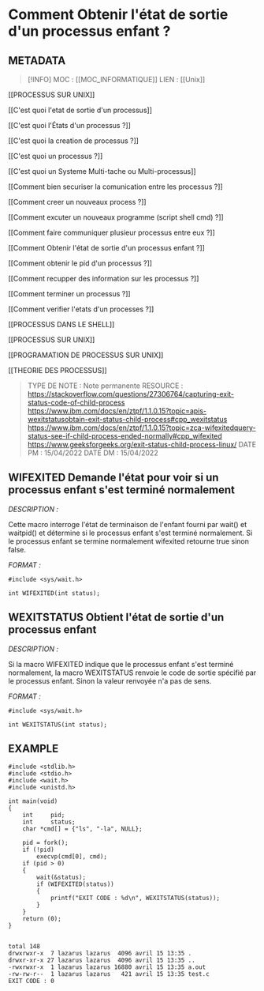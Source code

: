 # Comment Obtenir l'état de sortie d'un processus enfant ?

## METADATA
> [!INFO]
> MOC                    : [[MOC_INFORMATIQUE]]
> LIEN                     : 
 [[Unix]] 

 [[PROCESSUS SUR UNIX]]

 [[C'est quoi l'etat de sortie d'un processus]]

 [[C'est quoi l'États d'un processus ?]]

 [[C'est quoi la creation de processus ?]]

 [[C'est quoi un processus ?]]

 [[C'est quoi un Systeme Multi-tache ou Multi-processus]]

 [[Comment bien securiser la comunication entre les processus ?]]

 [[Comment creer un nouveaux process ?]]

 [[Comment excuter un nouveaux programme (script shell cmd) ?]]

 [[Comment faire communiquer plusieur processus entre eux ?]]

 [[Comment Obtenir l'état de sortie d'un processus enfant ?]]

 [[Comment obtenir le pid d'un processus ?]]

 [[Comment recupper des information sur les processus ?]]

 [[Comment terminer un processus ?]]

 [[Comment verifier l'etats d'un processes ?]]

 [[PROCESSUS DANS LE SHELL]]

 [[PROCESSUS SUR UNIX]]

 [[PROGRAMATION DE PROCESSUS SUR UNIX]]

 [[THEORIE DES PROCESSUS]]
> TYPE DE NOTE   : Note permanente
>  RESOURCE        : https://stackoverflow.com/questions/27306764/capturing-exit-status-code-of-child-process https://www.ibm.com/docs/en/ztpf/1.1.0.15?topic=apis-wexitstatusobtain-exit-status-child-process#cpp_wexitstatus https://www.ibm.com/docs/en/ztpf/1.1.0.15?topic=zca-wifexitedquery-status-see-if-child-process-ended-normally#cpp_wifexited https://www.geeksforgeeks.org/exit-status-child-process-linux/
> DATE PM             : 15/04/2022
> DATE DM             : 15/04/2022

## WIFEXITED Demande l'état pour voir si un processus enfant s'est terminé normalement
*DESCRIPTION :* 

Cette macro interroge l'état de terminaison de l'enfant fourni par wait() et waitpid() et détermine si le processus enfant s'est terminé normalement.
Si le processus enfant se termine normalement wifexited retourne true sinon false.

*FORMAT :*

````
#include <sys/wait.h> 

int WIFEXITED(int status);
````



## WEXITSTATUS Obtient l'état de sortie d'un processus enfant
*DESCRIPTION :* 

Si la macro WIFEXITED indique que le processus enfant s'est terminé normalement, la macro WEXITSTATUS renvoie le code de sortie spécifié par le processus enfant. Sinon la valeur renvoyée n'a pas de sens.
 
*FORMAT :*

````
#include <sys/wait.h> 

int WEXITSTATUS(int status);
````


## EXAMPLE 

````
#include <stdlib.h>
#include <stdio.h>
#include <wait.h>
#include <unistd.h>

int main(void)
{
    int     pid;
    int     status;
    char *cmd[] = {"ls", "-la", NULL};
    
    pid = fork();
    if (!pid)
        execvp(cmd[0], cmd);
    if (pid > 0)
    {
        wait(&status);
        if (WIFEXITED(status))
        {
            printf("EXIT CODE : %d\n", WEXITSTATUS(status));
        }
    }
    return (0);
}

````



````

total 148
drwxrwxr-x  7 lazarus lazarus  4096 avril 15 13:35 .
drwxr-xr-x 27 lazarus lazarus  4096 avril 15 13:35 ..
-rwxrwxr-x  1 lazarus lazarus 16880 avril 15 13:35 a.out
-rw-rw-r--  1 lazarus lazarus   421 avril 15 13:35 test.c
EXIT CODE : 0

````